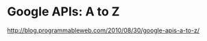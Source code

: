 <!--
id: 1047261833
link: http://kevinisom.info/post/1047261833/google-apis-a-to-z
slug: google-apis-a-to-z
date: Wed Sep 01 2010 22:42:22 GMT+1200 (NZST)
raw: {"blog_name":"kevinisom","id":1047261833,"post_url":"http://kevinisom.info/post/1047261833/google-apis-a-to-z","slug":"google-apis-a-to-z","type":"link","date":"2010-09-01 10:42:22 GMT","timestamp":1283337742,"state":"published","format":"html","reblog_key":"mWPZP5ee","tags":[],"short_url":"http://tmblr.co/Zw68Yy_Q-A9","highlighted":[],"feed_item":"http://blog.programmableweb.com/2010/08/30/google-apis-a-to-z/","from_feed_id":"650234","note_count":0,"title":"Google APIs: A to Z","url":"http://blog.programmableweb.com/2010/08/30/google-apis-a-to-z/","description":""}
publish: 2010-09-01
tags: 
title: Google APIs: A to Z
-->


Google APIs: A to Z
===================

<http://blog.programmableweb.com/2010/08/30/google-apis-a-to-z/>

